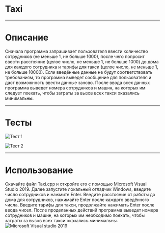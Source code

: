 # Taxi
____
# Описание
Сначала программа запрашивает пользователя ввести количество сотрудников (не меньше 1, не больше 1000), после чего попросит ввести расстояние (целое число, не меньше 1, не больше 1000) до дома для каждого сотрудника и тарифы для такси (целое число, не меньше 1, не больше 10000). Если введённые данные не будут соответствовать требованиям, то программа выведет сообщение для пользователя и даст возможность ввести данные заново. После ввода всех данных программа выведет номера сотрудников и машин, на которых им следует поехать, чтобы затраты за вызов всех такси оказались минимальны.
____
# Тесты
![Тест 1](https://i.postimg.cc/rw0nYsS6/Taxi1.png)

![Тест 2](https://i.postimg.cc/T2ttdg0M/Taxi2.png)
____
# Использование
Скачайте файл Taxi.cpp и откройте его с помощью Microsoft Visual Studio 2019. Далее запустите локальный отладчик Windows, введите число сотрудников и нажмите Enter. Введите расстояние от работы до дома для сотрудников, нажимайте Enter после каждого введённого числа. Введите тарифы для такси, продолжайте нажимать Enter после ввода чисел. После проделанных действий программа выведет номера сотрудников и машин, на которых им необходимо поехать, чтобы затраты за вызов всех такси оказались минимальны.
![Microsoft Visual studio 2019](https://i.postimg.cc/R01TjHhY/Taxi3.png)
